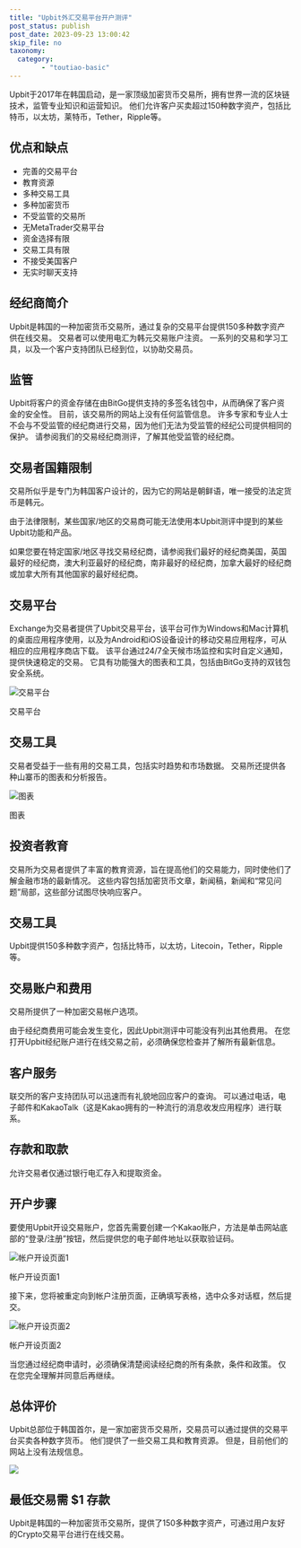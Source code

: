 ```yaml
---
title: "Upbit外汇交易平台开户测评"
post_status: publish
post_date: 2023-09-23 13:00:42
skip_file: no
taxonomy:
  category:
        - "toutiao-basic"
---
```


Upbit于2017年在韩国启动，是一家顶级加密货币交易所，拥有世界一流的区块链技术，监管专业知识和运营知识。 他们允许客户买卖超过150种数字资产，包括比特币，以太坊，莱特币，Tether，Ripple等。

## 优点和缺点

- 完善的交易平台
- 教育资源
- 多种交易工具
- 多种加密货币
- 不受监管的交易所
- 无MetaTrader交易平台
- 资金选择有限
- 交易工具有限
- 不接受美国客户
- 无实时聊天支持

## 经纪商简介

Upbit是韩国的一种加密货币交易所，通过复杂的交易平台提供150多种数字资产供在线交易。 交易者可以使用电汇为韩元交易账户注资。 一系列的交易和学习工具，以及一个客户支持团队已经到位，以协助交易员。

## 监管

Upbit将客户的资金存储在由BitGo提供支持的多签名钱包中，从而确保了客户资金的安全性。 目前，该交易所的网站上没有任何监管信息。 许多专家和专业人士不会与不受监管的经纪商进行交易，因为他们无法为受监管的经纪公司提供相同的保护。 请参阅我们的交易经纪商测评，了解其他受监管的经纪商。

## 交易者国籍限制

交易所似乎是专门为韩国客户设计的，因为它的网站是朝鲜语，唯一接受的法定货币是韩元。

由于法律限制，某些国家/地区的交易商可能无法使用本Upbit测评中提到的某些Upbit功能和产品。

如果您要在特定国家/地区寻找交易经纪商，请参阅我们最好的经纪商美国，英国最好的经纪商，澳大利亚最好的经纪商，南非最好的经纪商，加拿大最好的经纪商或加拿大所有其他国家的最好经纪商。

## 交易平台

Exchange为交易者提供了Upbit交易平台，该平台可作为Windows和Mac计算机的桌面应用程序使用，以及为Android和iOS设备设计的移动交易应用程序，可从相应的应用程序商店下载。 该平台通过24/7全天候市场监控和实时自定义通知，提供快速稳定的交易。 它具有功能强大的图表和工具，包括由BitGo支持的双钱包安全系统。

![交易平台](https://cdn.fendou.la/funstoutiao/2020/11/Upbit-Review-Trading-Platform-.jpg "交易平台")

交易平台

## 交易工具

交易者受益于一些有用的交易工具，包括实时趋势和市场数据。 交易所还提供各种山寨币的图表和分析报告。

![图表](https://cdn.fendou.la/funstoutiao/2020/11/Upbit-Review-Charts.jpg "图表")

图表

## 投资者教育

交易所为交易者提供了丰富的教育资源，旨在提高他们的交易能力，同时使他们了解金融市场的最新情况。 这些内容包括加密货币文章，新闻稿，新闻和“常见问题”局部，这些部分试图尽快响应客户。

## 交易工具

Upbit提供150多种数字资产，包括比特币，以太坊，Litecoin，Tether，Ripple等。

## 交易账户和费用

交易所提供了一种加密交易帐户选项。

由于经纪商费用可能会发生变化，因此Upbit测评中可能没有列出其他费用。 在您打开Upbit经纪账户进行在线交易之前，必须确保您检查并了解所有最新信息。

## 客户服务

联交所的客户支持团队可以迅速而有礼貌地回应客户的查询。 可以通过电话，电子邮件和KakaoTalk（这是Kakao拥有的一种流行的消息收发应用程序）进行联系。

## 存款和取款

允许交易者仅通过银行电汇存入和提取资金。

## 开户步骤

要使用Upbit开设交易账户，您首先需要创建一个Kakao账户，方法是单击网站底部的“登录/注册”按钮，然后提供您的电子邮件地址以获取验证码。

![帐户开设页面1](https://cdn.fendou.la/funstoutiao/2020/11/Upbit-Review-Account-Opening-Page-1.jpg "帐户开设页面1")

帐户开设页面1

接下来，您将被重定向到帐户注册页面，正确填写表格，选中众多对话框，然后提交。

![帐户开设页面2](https://cdn.fendou.la/funstoutiao/2020/11/Upbit-Review-Account-Opening-Page-2-617x1024.jpg "帐户开设页面2")

帐户开设页面2

当您通过经纪商申请时，必须确保清楚阅读经纪商的所有条款，条件和政策。 仅在您完全理解并同意后再继续。

## 总体评价

Upbit总部位于韩国首尔，是一家加密货币交易所，交易员可以通过提供的交易平台买卖各种数字货币。 他们提供了一些交易工具和教育资源。 但是，目前他们的网站上没有法规信息。

![](https://cdn.fendou.la/funstoutiao/2020/11/Upbit-Logo.png)

## 最低交易需 $1 存款

Upbit是韩国的一种加密货币交易所，提供了150多种数字资产，可通过用户友好的Crypto交易平台进行在线交易。

